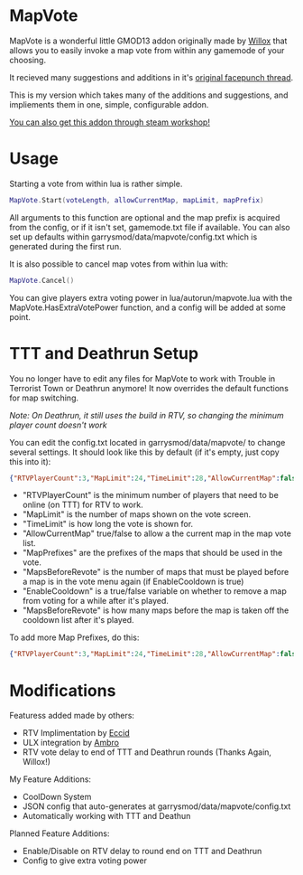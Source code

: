 MapVote
=======================

MapVote is a wonderful little GMOD13 addon originally made by [Willox](http://steamcommunity.com/id/Willox303) that allows you to easily invoke a map vote from within any gamemode of your choosing.

It recieved many suggestions and additions in it's [original facepunch thread](http://facepunch.com/showthread.php?t=1268353).

This is my version which takes many of the additions and suggestions, and impliements them in one, simple, configurable addon.

[You can also get this addon through steam workshop!](http://steamcommunity.com/sharedfiles/filedetails/?id=151583504)

Usage
=======================

Starting a vote from within lua is rather simple.

```Lua
MapVote.Start(voteLength, allowCurrentMap, mapLimit, mapPrefix)
```
All arguments to this function are optional and the map prefix is acquired from the config, or if it isn't set, gamemode.txt file if available. You can also set up defaults within garrysmod/data/mapvote/config.txt which is generated during the first run.

It is also possible to cancel map votes from within lua with:
```Lua
MapVote.Cancel()
```

You can give players extra voting power in lua/autorun/mapvote.lua with the MapVote.HasExtraVotePower function, and a config will be added at some point.

TTT and Deathrun Setup
=======================

You no longer have to edit any files for MapVote to work with Trouble in Terrorist Town or Deathrun anymore!  It now overrides the default functions for map switching.

*Note: On Deathrun, it still uses the build in RTV, so changing the minimum player count doesn't work*

You can edit the config.txt located in garrysmod/data/mapvote/ to change several settings.  It should look like this by default (if it's empty, just copy this into it):
```JSON
{"RTVPlayerCount":3,"MapLimit":24,"TimeLimit":28,"AllowCurrentMap":false,"MapPrefixes":{"1":"ttt_"},"MapsBeforeRevote":3,"EnableCooldown":true}
```
* "RTVPlayerCount" is the minimum number of players that need to be online (on TTT) for RTV to work.
* "MapLimit" is the number of maps shown on the vote screen.
* "TimeLimit" is how long the vote is shown for.
* "AllowCurrentMap" true/false to allow a the current map in the map vote list.
* "MapPrefixes" are the prefixes of the maps that should be used in the vote.
* "MapsBeforeRevote" is the number of maps that must be played before a map is in the vote menu again (if EnableCooldown is true)
* "EnableCooldown" is a true/false variable on whether to remove a map from voting for a while after it's played.
* "MapsBeforeRevote" is how many maps before the map is taken off the cooldown list after it's played.

To add more Map Prefixes, do this: 
```JSON
{"RTVPlayerCount":3,"MapLimit":24,"TimeLimit":28,"AllowCurrentMap":false,"MapPrefixes":{"1":"ttt_","2":"zm_","3":"de_"},"MapsBeforeRevote":3,"EnableCooldown":true}
```

Modifications
=======================
Featuress added made by others:
* RTV Implimentation by [Eccid](http://facepunch.com/member.php?u=536187)
* ULX integration by [Ambro](http://facepunch.com/member.php?u=555824)
* RTV vote delay to end of TTT and Deathrun rounds (Thanks Again, Willox!)

My Feature Additions:
* CoolDown System
* JSON config that auto-generates at garrysmod/data/mapvote/config.txt
* Automatically working with TTT and Deathun

Planned Feature Additions:
* Enable/Disable on RTV delay to round end on TTT and Deathrun
* Config to give extra voting power
